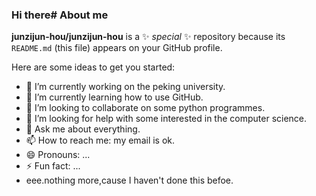 ### Hi there# About me

**junzijun-hou/junzijun-hou** is a ✨ _special_ ✨ repository because its `README.md` (this file) appears on your GitHub profile.

Here are some ideas to get you started:

- 🔭 I’m currently working on the peking university.
- 🌱 I’m currently learning how to use GitHub.
- 👯 I’m looking to collaborate on some python programmes.
- 🤔 I’m looking for help with some interested in the computer science.
- 💬 Ask me about everything.
- 📫 How to reach me: my email is ok.
- 😄 Pronouns: ...
- ⚡ Fun fact: ...
- eee.nothing more,cause I haven't done this befoe.
